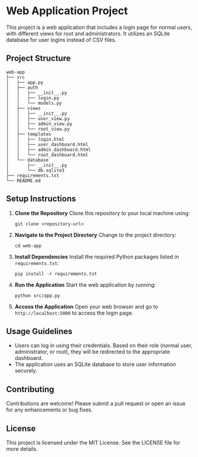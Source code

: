 # Web Application Project

This project is a web application that includes a login page for normal users, with different views for root and administrators. It utilizes an SQLite database for user logins instead of CSV files.

## Project Structure

```
web-app
├── src
│   ├── app.py
│   ├── auth
│   │   ├── __init__.py
│   │   ├── login.py
│   │   └── models.py
│   ├── views
│   │   ├── __init__.py
│   │   ├── user_view.py
│   │   ├── admin_view.py
│   │   └── root_view.py
│   ├── templates
│   │   ├── login.html
│   │   ├── user_dashboard.html
│   │   ├── admin_dashboard.html
│   │   └── root_dashboard.html
│   └── database
│       ├── __init__.py
│       └── db.sqlite3
├── requirements.txt
└── README.md
```

## Setup Instructions

1. **Clone the Repository**
   Clone this repository to your local machine using:
   ```
   git clone <repository-url>
   ```

2. **Navigate to the Project Directory**
   Change to the project directory:
   ```
   cd web-app
   ```

3. **Install Dependencies**
   Install the required Python packages listed in `requirements.txt`:
   ```
   pip install -r requirements.txt
   ```

4. **Run the Application**
   Start the web application by running:
   ```
   python src/app.py
   ```

5. **Access the Application**
   Open your web browser and go to `http://localhost:5000` to access the login page.

## Usage Guidelines

- Users can log in using their credentials. Based on their role (normal user, administrator, or root), they will be redirected to the appropriate dashboard.
- The application uses an SQLite database to store user information securely.

## Contributing

Contributions are welcome! Please submit a pull request or open an issue for any enhancements or bug fixes.

## License

This project is licensed under the MIT License. See the LICENSE file for more details.